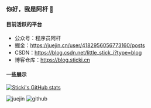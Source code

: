 ### 你好，我是阿杆 🤗

#### 目前活跃的平台

- 公众号：程序员阿杆
- 掘金：https://juejin.cn/user/4182956056773160/posts
- CSDN：https://blog.csdn.net/little_stick_i?type=blog
- 博客仓库：https://blog.sticki.cn

#### 一些展示

[![Sticki's GitHub stats](https://github-readme-stats-git-masterrstaa-rickstaa.vercel.app/api/?username=stick-i&theme=vue&count_private=true&show_icons=true)](https://github.com/stick-i)

<img src="https://stats.justsong.cn/api/juejin?id=4182956056773160" alt="juejin" />

<img src="https://stats.justsong.cn/api/csdn?id=little_stick_i" alt="github" />


<!--
**stick-i/stick-i** is a ✨ _special_ ✨ repository because its `README.md` (this file) appears on your GitHub profile.

Here are some ideas to get you started:

### Hi there 👋

- 🔭 I’m currently working on ...
- 🌱 I’m currently learning ...
- 👯 I’m looking to collaborate on ...
- 🤔 I’m looking for help with ...
- 💬 Ask me about ...
- 📫 How to reach me: ...
- 😄 Pronouns: ...
- ⚡ Fun fact: ...
-->

